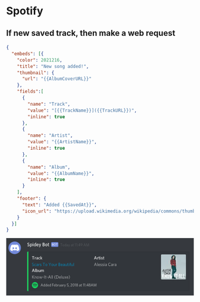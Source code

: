 # Spotify

## If new saved track, then make a web request

```json
{
  "embeds": [{
    "color": 2021216,
    "title": "New song added!",
    "thumbnail": {
      "url": "{{AlbumCoverURL}}"
    },
    "fields":[
      {
        "name": "Track",
        "value": "[{{TrackName}}]({{TrackURL}})",
        "inline": true
      },
      {
        "name": "Artist",
        "value": "{{ArtistName}}",
        "inline": true
      },
      {
        "name": "Album",
        "value": "{{AlbumName}}",
        "inline": true
      }
    ],
    "footer": {
      "text": "Added {{SavedAt}}",
      "icon_url": "https://upload.wikimedia.org/wikipedia/commons/thumb/1/19/Spotify_logo_without_text.svg/200px-Spotify_logo_without_text.svg.png"
    }
  }]
}
```

![spotify example](../img/examples/spotify.png)
